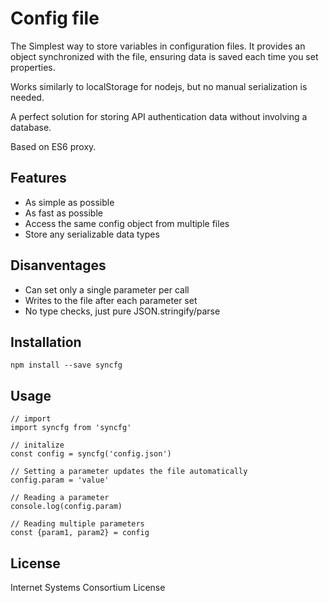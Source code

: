 Config file
===========

The Simplest way to store variables in configuration files.
It provides an object synchronized with the file,
ensuring data is saved each time you set properties.

Works similarly to localStorage for nodejs, but no manual serialization is needed.

A perfect solution for storing API authentication data without involving a database.

Based on ES6 proxy.


Features
--------
 - As simple as possible
 - As fast as possible
 - Access the same config object from multiple files
 - Store any serializable data types

Disanventages
-------------
 - Can set only a single parameter per call
 - Writes to the file after each parameter set
 - No type checks, just pure JSON.stringify/parse

Installation
------------
```
npm install --save syncfg
```

Usage
-----
```
// import
import syncfg from 'syncfg'

// initalize 
const config = syncfg('config.json')

// Setting a parameter updates the file automatically
config.param = 'value'

// Reading a parameter
console.log(config.param)

// Reading multiple parameters
const {param1, param2} = config

```

License
-------
Internet Systems Consortium License
